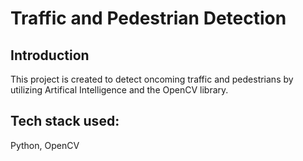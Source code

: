 # Traffic and Pedestrian Detection

## Introduction
This project is created to detect oncoming traffic and pedestrians by utilizing Artifical Intelligence and the OpenCV library.

## Tech stack used:
Python, OpenCV
